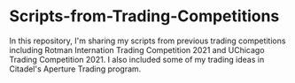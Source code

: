 # Scripts-from-Trading-Competitions
In this repository, I'm sharing my scripts from previous trading competitions including Rotman Internation Trading Competition 2021 and UChicago Trading Competition 2021.
I also included some of my trading ideas in Citadel's Aperture Trading program. 
